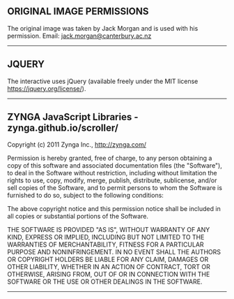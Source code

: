 ORIGINAL IMAGE PERMISSIONS
----------------------------------------------------------------------------

The original image was taken by Jack Morgan and is used with his permission.
Email: jack.morgan@canterbury.ac.nz

----------------------------------------------------------------------------



JQUERY
----------------------------------------------------------------------------

The interactive uses jQuery (available freely under the MIT license 
https://jquery.org/license/).

----------------------------------------------------------------------------



ZYNGA JavaScript Libraries - zynga.github.io/scroller/
----------------------------------------------------------------------------

Copyright (c) 2011 Zynga Inc., http://zynga.com/

Permission is hereby granted, free of charge, to any person obtaining
a copy of this software and associated documentation files (the
"Software"), to deal in the Software without restriction, including
without limitation the rights to use, copy, modify, merge, publish,
distribute, sublicense, and/or sell copies of the Software, and to
permit persons to whom the Software is furnished to do so, subject to
the following conditions:

The above copyright notice and this permission notice shall be
included in all copies or substantial portions of the Software.

THE SOFTWARE IS PROVIDED "AS IS", WITHOUT WARRANTY OF ANY KIND,
EXPRESS OR IMPLIED, INCLUDING BUT NOT LIMITED TO THE WARRANTIES OF
MERCHANTABILITY, FITNESS FOR A PARTICULAR PURPOSE AND
NONINFRINGEMENT. IN NO EVENT SHALL THE AUTHORS OR COPYRIGHT HOLDERS BE
LIABLE FOR ANY CLAIM, DAMAGES OR OTHER LIABILITY, WHETHER IN AN ACTION
OF CONTRACT, TORT OR OTHERWISE, ARISING FROM, OUT OF OR IN CONNECTION
WITH THE SOFTWARE OR THE USE OR OTHER DEALINGS IN THE SOFTWARE.

----------------------------------------------------------------------------